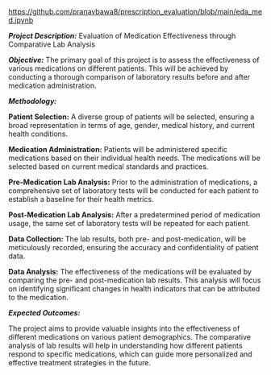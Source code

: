 https://github.com/pranavbawa8/prescription_evaluation/blob/main/eda_med.ipynb

_**Project Description:**_ Evaluation of Medication Effectiveness through Comparative Lab Analysis

_**Objective:**_
The primary goal of this project is to assess the effectiveness of various medications on different patients. This will be achieved by conducting a thorough comparison of laboratory results before and after medication administration.

_**Methodology:**_

**Patient Selection:** A diverse group of patients will be selected, ensuring a broad representation in terms of age, gender, medical history, and current health conditions.

**Medication Administration:** Patients will be administered specific medications based on their individual health needs. The medications will be selected based on current medical standards and practices.

**Pre-Medication Lab Analysis:** Prior to the administration of medications, a comprehensive set of laboratory tests will be conducted for each patient to establish a baseline for their health metrics.

**Post-Medication Lab Analysis:** After a predetermined period of medication usage, the same set of laboratory tests will be repeated for each patient.

**Data Collection:** The lab results, both pre- and post-medication, will be meticulously recorded, ensuring the accuracy and confidentiality of patient data.

**Data Analysis:** The effectiveness of the medications will be evaluated by comparing the pre- and post-medication lab results. This analysis will focus on identifying significant changes in health indicators that can be attributed to the medication.

_**Expected Outcomes:**_

The project aims to provide valuable insights into the effectiveness of different medications on various patient demographics. The comparative analysis of lab results will help in understanding how different patients respond to specific medications, which can guide more personalized and effective treatment strategies in the future.
